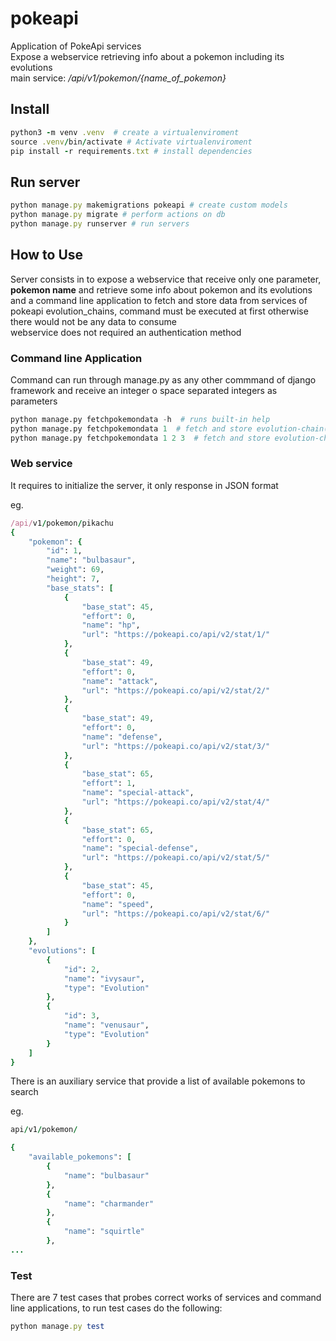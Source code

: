 # pokeapi
Application of PokeApi services  
Expose a webservice retrieving info about a pokemon including its evolutions  
main service: */api/v1/pokemon/{name_of_pokemon}*

## Install

```ruby
python3 -m venv .venv  # create a virtualenviroment
source .venv/bin/activate # Activate virtualenviroment
pip install -r requirements.txt # install dependencies
```

## Run server

```ruby
python manage.py makemigrations pokeapi # create custom models
python manage.py migrate # perform actions on db
python manage.py runserver # run servers
```

## How to Use

Server consists in to expose a webservice that receive only one parameter, **pokemon name** and retrieve some info about pokemon and its evolutions
and a command line application to fetch and store data from services of pokeapi evolution_chains, command must be executed at first 
otherwise there would not be any data to consume  
webservice does not required an authentication method

### Command line Application

Command can run through manage.py as any other commmand of django framework and receive an integer o space separated integers as parameters

```python
python manage.py fetchpokemondata -h  # runs built-in help
python manage.py fetchpokemondata 1  # fetch and store evolution-chain(pokeapi) with id 1
python manage.py fetchpokemondata 1 2 3  # fetch and store evolution-chains with ids 1,2,3...
```

### Web service

It requires to initialize the server, it only response in JSON format

eg. 

```ruby
/api/v1/pokemon/pikachu
{
    "pokemon": {
        "id": 1,
        "name": "bulbasaur",
        "weight": 69,
        "height": 7,
        "base_stats": [
            {
                "base_stat": 45,
                "effort": 0,
                "name": "hp",
                "url": "https://pokeapi.co/api/v2/stat/1/"
            },
            {
                "base_stat": 49,
                "effort": 0,
                "name": "attack",
                "url": "https://pokeapi.co/api/v2/stat/2/"
            },
            {
                "base_stat": 49,
                "effort": 0,
                "name": "defense",
                "url": "https://pokeapi.co/api/v2/stat/3/"
            },
            {
                "base_stat": 65,
                "effort": 1,
                "name": "special-attack",
                "url": "https://pokeapi.co/api/v2/stat/4/"
            },
            {
                "base_stat": 65,
                "effort": 0,
                "name": "special-defense",
                "url": "https://pokeapi.co/api/v2/stat/5/"
            },
            {
                "base_stat": 45,
                "effort": 0,
                "name": "speed",
                "url": "https://pokeapi.co/api/v2/stat/6/"
            }
        ]
    },
    "evolutions": [
        {
            "id": 2,
            "name": "ivysaur",
            "type": "Evolution"
        },
        {
            "id": 3,
            "name": "venusaur",
            "type": "Evolution"
        }
    ]
}
```

There is an auxiliary service that provide a list of available pokemons to search

eg.
```ruby
api/v1/pokemon/

{
    "available_pokemons": [
        {
            "name": "bulbasaur"
        },
        {
            "name": "charmander"
        },
        {
            "name": "squirtle"
        },
...
```

### Test

There are 7 test cases that probes correct works of services and command line applications, to run test cases do the following:

```ruby
python manage.py test
```
